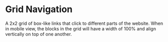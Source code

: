 # Grid Navigation
A 2x2 grid of box-like links that click to different parts of the website. When in mobile view, the blocks in the grid will have a width of 100% and align vertically on top of one another.
